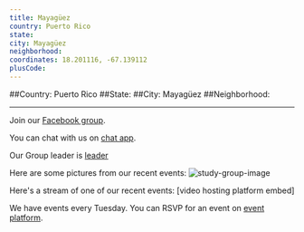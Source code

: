 ```yaml
---
title: Mayagüez
country: Puerto Rico
state: 
city: Mayagüez
neighborhood: 
coordinates: 18.201116, -67.139112
plusCode:
---
```


##Country: Puerto Rico
##State: 
##City: Mayagüez
##Neighborhood: 
*****
Join our [Facebook group](https://www.facebook.com/groups/free.code.camp.mayaguez.pr).

You can chat with us on [chat app]().

Our Group leader is [leader]()

Here are some pictures from our recent events:
![study-group-image]()

Here's a stream of one of our recent events:
[video hosting platform embed]

We have events every Tuesday. You can RSVP for an event on [event platform]().
